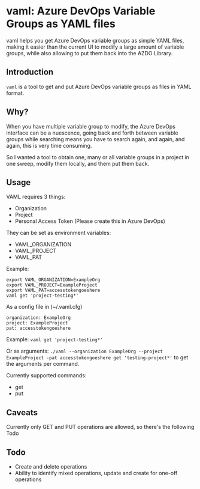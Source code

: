 # vaml: Azure DevOps Variable Groups as YAML files

vaml helps you get Azure DevOps variable groups as simple YAML files,
making it easier than the current UI to modify a large amount of variable groups,
while also allowing to put them back into the AZDO Library.

## Introduction

`vaml` is a tool to get and put Azure DevOps variable groups as files in YAML format.

## Why?

When you have multiple variable group to modify, the Azure DevOps interface can be a nuescence,
going back and forth between variable groups while searching means you have to search again, and again,
and again, this is very time consuming.

So I wanted a tool to obtain one, many or all variable groups in a project in one sweep, modify them locally,
and them put them back.

## Usage

VAML requires 3 things:
- Organization
- Project
- Personal Access Token (Please create this in Azure DevOps)

They can be set as environment variables:
- VAML_ORGANIZATION
- VAML_PROJECT
- VAML_PAT

Example:
```
export VAML_ORGANIZATION=ExampleOrg
export VAML_PROJECT=ExampleProject
export VAML_PAT=accesstokengoeshere
vaml get 'project-testing*'
```

As a config file in (~/.vaml.cfg)
```
organization: ExampleOrg
project: ExampleProject
pat: accesstokengoeshere
```

Example: `vaml get 'project-testing*'`

Or as arguments:
`./vaml --organization ExampleOrg --project ExampleProject -pat accesstokengoeshere get 'testing-project*'` to get the arguments per command.

Currently supported commands:
- get
- put

## Caveats

Currently only GET and PUT operations are allowed, so there's the following Todo

## Todo

- Create and delete operations
- Ability to identify mixed operations, update and create for one-off operations
